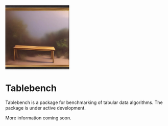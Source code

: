 <img src="./img/tablebench.jpg" width="200" alt="Image of a tablebench." />

# Tablebench

Tablebench is a package for benchmarking of tabular data algorithms. The package is under active development.

More information coming soon.